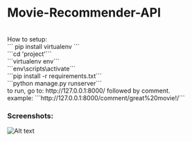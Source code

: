 # Movie-Recommender-API

<br>
How to setup:
<br>
```
pip install virtualenv
```
<br>
```cd 'project'```
<br>
```virtualenv env```
<br>
```env\scripts\activate```
<br>
```pip install -r requirements.txt```
<br>
```python manage.py runserver```
<br> 
to run, go to: http://127.0.0.1:8000/ followed by comment.
<br> example:
```http://127.0.0.1:8000/comment/great%20movie!/```


### Screenshots:

![Alt text](preview.jpg?raw=true "preview-1")<br>
